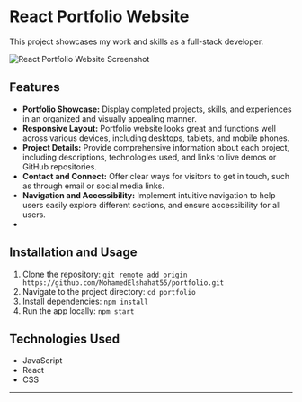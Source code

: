 # React Portfolio Website

This project showcases my work and skills as a full-stack developer.

![React Portfolio Website Screenshot]()

## Features

- **Portfolio Showcase:** Display completed projects, skills, and experiences in an organized and visually appealing manner.
- **Responsive Layout:** Portfolio website looks great and functions well across various devices, including desktops, tablets, and mobile phones.
- **Project Details:** Provide comprehensive information about each project, including descriptions, technologies used, and links to live demos or GitHub repositories.
- **Contact and Connect:** Offer clear ways for visitors to get in touch, such as through email or social media links.
- **Navigation and Accessibility:** Implement intuitive navigation to help users easily explore different sections, and ensure accessibility for all users.
- []()

## Installation and Usage

1. Clone the repository: `git remote add origin https://github.com/MohamedElshahat55/portfolio.git`
2. Navigate to the project directory: `cd portfolio`
3. Install dependencies: `npm install`
4. Run the app locally: `npm start`

## Technologies Used

- JavaScript
- React
- CSS

---
